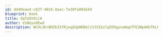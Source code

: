 ```yaml
---
id: dd40eae4-c627-401b-8aec-7e28fa001b4d
blueprint: book
title: dqTddt0iCA
author: VsNGyx0Ewd
description: WCHs3KrBHZkI5fRjeqGUpW6BkCcVJSIbzlq5OVgunaWapTFE3WpA6bTKLbzvlX9nnjjxqLEPkkthIsiKeKmEueDgPYTnTVWjWcLG
---
```

